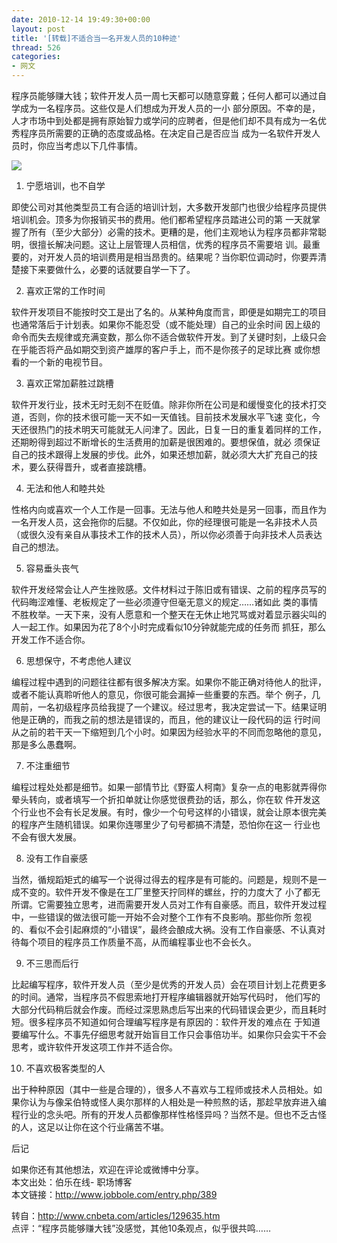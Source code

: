 ```yaml
---
date: 2010-12-14 19:49:30+00:00
layout: post
title: '[转载]不适合当一名开发人员的10种迹'
thread: 526
categories:
- 网文
---
```


程序员能够赚大钱；软件开发人员一周七天都可以随意穿戴；任何人都可以通过自学成为一名程序员。这些仅是人们想成为开发人员的一小 部分原因。不幸的是，人才市场中到处都是拥有原始智力或学问的应聘者，但是他们却不具有成为一名优秀程序员所需要的正确的态度或品格。在决定自己是否应当 成为一名软件开发人员时，你应当考虑以下几件事情。<!-- more -->  
  
[![](http://img.cnbeta.com/newsimg/101214/1137200804081441.jpg)](http://img.cnbeta.com/newsimg/101214/1137200804081441.jpg)  
  
1. 宁愿培训，也不自学  
  
即使公司对其他类型员工有合适的培训计划，大多数开发部门也很少给程序员提供培训机会。顶多为你报销买书的费用。他们都希望程序员踏进公司的第 一天就掌握了所有（至少大部分）必需的技术。更糟的是，他们主观地认为程序员都非常聪明，很擅长解决问题。这让上层管理人员相信，优秀的程序员不需要培 训。最重要的，对开发人员的培训费用是相当昂贵的。结果呢？当你职位调动时，你要弄清楚接下来要做什么，必要的话就要自学一下了。  
  
2. 喜欢正常的工作时间  
  
软件开发项目不能按时交工是出了名的。从某种角度而言，即便是如期完工的项目也通常落后于计划表。如果你不能忍受（或不能处理）自己的业余时间 因上级的命令而失去规律或充满变数，那么你不适合做软件开发。到了关键时刻，上级只会在乎能否将产品如期交到资产雄厚的客户手上，而不是你孩子的足球比赛 或你想看的一个新的电视节目。  
  
3. 喜欢正常加薪胜过跳槽  
  
软件开发行业，技术无时无刻不在贬值。除非你所在公司是和缓慢变化的技术打交道，否则，你的技术很可能一天不如一天值钱。目前技术发展水平飞速 变化，今天还很热门的技术明天可能就无人问津了。因此，日复一日的重复着同样的工作，还期盼得到超过不断增长的生活费用的加薪是很困难的。要想保值，就必 须保证自己的技术跟得上发展的步伐。此外，如果还想加薪，就必须大大扩充自己的技术，要么获得晋升，或者直接跳槽。  
  
4. 无法和他人和睦共处  
  
性格内向或喜欢一个人工作是一回事。无法与他人和睦共处是另一回事，而且作为一名开发人员，这会拖你的后腿。不仅如此，你的经理很可能是一名非技术人员（或很久没有亲自从事技术工作的技术人员），所以你必须善于向非技术人员表达自己的想法。  
  
5. 容易垂头丧气  
  
软件开发经常会让人产生挫败感。文件材料过于陈旧或有错误、之前的程序员写的代码晦涩难懂、老板规定了一些必须遵守但毫无意义的规定……诸如此 类的事情不胜枚举。一天下来，没有人愿意和一个整天在无休止地咒骂或对着显示器尖叫的人一起工作。如果因为花了8个小时完成看似10分钟就能完成的任务而 抓狂，那么开发工作不适合你。  
  
6. 思想保守，不考虑他人建议  
  
编程过程中遇到的问题往往都有很多解决方案。如果你不能正确对待他人的批评，或者不能认真聆听他人的意见，你很可能会漏掉一些重要的东西。举个 例子，几周前，一名初级程序员给我提了一个建议。经过思考，我决定尝试一下。结果证明他是正确的，而我之前的想法是错误的，而且，他的建议让一段代码的运 行时间从之前的若干天一下缩短到几个小时。如果因为经验水平的不同而忽略他的意见，那是多么愚蠢啊。  
  
7. 不注重细节  
  
编程过程处处都是细节。如果一部情节比《野蛮人柯南》复杂一点的电影就弄得你晕头转向，或者填写一个折扣单就让你感觉很费劲的话，那么，你在软 件开发这个行业也不会有长足发展。有时，像少一个句号这样的小错误，就会让原本很完美的程序产生随机错误。如果你连哪里少了句号都搞不清楚，恐怕你在这一 行业也不会有很大发展。  
  
8. 没有工作自豪感  
  
当然，循规蹈矩式的编写一个说得过得去的程序是有可能的。问题是，规则不是一成不变的。软件开发不像是在工厂里整天拧同样的螺丝，拧的力度大了 小了都无所谓。它需要独立思考，进而需要开发人员对工作有自豪感。而且，软件开发过程中，一些错误的做法很可能一开始不会对整个工作有不良影响。那些你所 忽视的、看似不会引起麻烦的“小错误”，最终会酿成大祸。没有工作自豪感、不认真对待每个项目的程序员工作质量不高，从而编程事业也不会长久。  
  
9. 不三思而后行  
  
比起编写程序，软件开发人员（至少是优秀的开发人员）会在项目计划上花费更多的时间。通常，当程序员不假思索地打开程序编辑器就开始写代码时， 他们写的大部分代码稍后就会作废。而经过深思熟虑后写出来的代码错误会更少，而且耗时短。很多程序员不知道如何合理编写程序是有原因的：软件开发的难点在 于知道要编写什么。不事先仔细思考就开始盲目工作只会事倍功半。如果你只会实干不会思考，或许软件开发这项工作并不适合你。  
  
10. 不喜欢极客类型的人  
  
出于种种原因（其中一些是合理的），很多人不喜欢与工程师或技术人员相处。如果你认为与像呆伯特或怪人奥尔那样的人相处是一种煎熬的话，那趁早放弃进入编程行业的念头吧。所有的开发人员都像那样性格怪异吗？当然不是。但也不乏古怪的人，这足以让你在这个行业痛苦不堪。  
  
后记  
  
如果你还有其他想法，欢迎在评论或微博中分享。  
本文出处：伯乐在线- 职场博客  
本文链接：http://www.jobbole.com/entry.php/389  
  
  
  
转自：http://www.cnbeta.com/articles/129635.htm  
点评：“程序员能够赚大钱”没感觉，其他10条观点，似乎很共鸣……  

